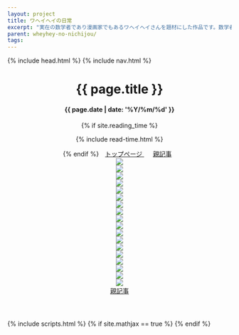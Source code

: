 ```yaml
---
layout: project
title: ワヘイヘイの日常
excerpt: "実在の数学者であり漫画家でもあるワヘイヘイさんを題材にした作品です。数学者の日常を描きました。"
parent: wheyhey-no-nichijou/
tags: 
---
```


<!DOCTYPE html>
<!--[if lt IE 7]><html class="no-js lt-ie9 lt-ie8 lt-ie7"> <![endif]-->
<!--[if (IE 7)&!(IEMobile)]><html class="no-js lt-ie9 lt-ie8"><![endif]-->
<!--[if (IE 8)&!(IEMobile)]><html class="no-js lt-ie9"><![endif]-->
<!--[if gt IE 8]><!--> <html class="no-js"><!--<![endif]-->
<head>
    {% include head.html %}
</head>
<body>
    {% include nav.html %}
    <!-- Header -->
    <header class="header" role="banner">
        <div class="wrapper animated fadeIn">
            <div class="content">
                <div class="post-title {% if page.feature %} feature {% endif %}">
                    <h1>{{ page.title }}</h1>
                    <h4>{{ page.date | date: '%Y/%m/%d' }}</h4>
                    {% if site.reading_time %}
                        <p class="reading-time">
                            {% include read-time.html %}
                        </p><!-- /.entry-reading-time -->
                    {% endif %}
                    <span style="padding : 10px">
                        <a class="btn zoombtn" href="{{ site.url }}">
                            トップページ
                        </a>
                    </span>
                    <span style="padding : 10px">
                        <a class="btn zoombtn" href="{{ site.url }}/{{ page.parent }}">
                            親記事
                        </a>
                    </span>
                </div>
                <div>
                  <img src="{{ site.img }}/waheyhey-no-nichijou/1.png">
                </div>
                <div>
                  <img src="{{ site.img }}/waheyhey-no-nichijou/2.png">
                </div>
                <div>
                  <img src="{{ site.img }}/waheyhey-no-nichijou/3.png">
                </div>
                <div>
                  <img src="{{ site.img }}/waheyhey-no-nichijou/4.png">
                </div>
                <div>
                  <img src="{{ site.img }}/waheyhey-no-nichijou/5.png">
                </div>
                <div>
                  <img src="{{ site.img }}/waheyhey-no-nichijou/6.png">
                </div>
                <div>
                  <img src="{{ site.img }}/waheyhey-no-nichijou/7.png">
                </div>
                <div>
                  <img src="{{ site.img }}/waheyhey-no-nichijou/8.png">
                </div>
                <div>
                  <img src="{{ site.img }}/waheyhey-no-nichijou/9.png">
                </div>
                <div>
                  <img src="{{ site.img }}/waheyhey-no-nichijou/10.png">
                </div>
                <div>
                  <img src="{{ site.img }}/waheyhey-no-nichijou/11.png">
                </div>
                <div>
                  <img src="{{ site.img }}/waheyhey-no-nichijou/12.png">
                </div>
                <div>
                  <img src="{{ site.img }}/waheyhey-no-nichijou/13.png">
                </div>
                <div>
                  <img src="{{ site.img }}/waheyhey-no-nichijou/14.png">
                </div>
                <div>
                  <img src="{{ site.img }}/waheyhey-no-nichijou/15.png">
                </div>
                <div>
                  <img src="{{ site.img }}/waheyhey-no-nichijou/16.png">
                </div>
                <div>
                  <img src="{{ site.img }}/waheyhey-no-nichijou/17.png">
                </div>
                <div>
                  <img src="{{ site.img }}/waheyhey-no-nichijou/18.png">
                </div>
                <div>
                    <span style="padding : 10px">
                        <a class="btn zoombtn" href="{{ site.url }}/{{ page.parent }}">
                            親記事
                        </a>
                    </span>
                </div>
            </div>
        </div>
    </header>
    {% include scripts.html %}
    {% if site.mathjax == true %}
    <!-- MathJax -->
    <script async src="https://cdn.mathjax.org/mathjax/latest/MathJax.js?config=TeX-AMS-MML_HTMLorMML"></script>
    {% endif %}
</body>
</html>
